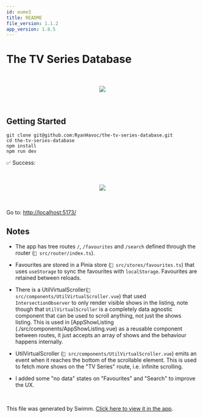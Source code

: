 ```yaml
---
id: eume3
title: README
file_version: 1.1.2
app_version: 1.8.5
---
```


# The TV Series Database

<br/>

<br/>

<div align="center"><img src="https://firebasestorage.googleapis.com/v0/b/swimmio-content/o/repositories%2FZ2l0aHViJTNBJTNBdGhlLXR2LXNlcmllcy1kYXRhYmFzZSUzQSUzQVJ5YW5IYXZvYw%3D%3D%2F8beebac9-b390-449e-ae39-fffa3607dc37.png?alt=media&token=c7d05805-f7c0-4701-8fcc-82dd174f7820" style="width:'50%'"/></div>

<br/>

<br/>

## Getting Started

```
git clone git@github.com:RyanHavoc/the-tv-series-database.git
cd the-tv-series-database
npm install
npm run dev
```

✅ Success:

<br/>

<br/>

<div align="center"><img src="https://firebasestorage.googleapis.com/v0/b/swimmio-content/o/repositories%2FZ2l0aHViJTNBJTNBdGhlLXR2LXNlcmllcy1kYXRhYmFzZSUzQSUzQVJ5YW5IYXZvYw%3D%3D%2Fcafd3619-7923-4c24-a58f-b71b0f2bf25b.png?alt=media&token=25dc4d09-40ef-4f13-9413-7f21ca7cbed0" style="width:'50%'"/></div>

<br/>

<br/>

Go to: [http://localhost:5173/](http://localhost:5173/)

## Notes

*   The app has tree routes `/`, `/favourites` and `/search` defined through the router (`📄 src/router/index.ts`).

*   Favourites are stored in a Pinia store (`📄 src/stores/favourites.ts`) that uses `useStorage` to sync the favourites with `localStorage`. Favourites are retained between reloads.

*   There is a UtilVirtualScroller(`📄 src/components/UtilVirtualScroller.vue`) that used `IntersectionObserver` to only render visible shows in the listing, note though that `UtilVirtualScroller` is a completely data agnostic component that can be used to scroll anything, not just the shows listing. This is used in \[AppShowListing (./src/components/AppShowListing.vue) as a reusable component between routes, it just accepts an array of shows and the behaviour happens internally.

*   UtilVirtualScroller (`📄 src/components/UtilVirtualScroller.vue`) emits an event when it reaches the bottom of the scrollable element. This is used to fetch more shows on the "TV Series" route, i.e. infinite scrolling.

*   I added some "no data" states on "Favourites" and "Search" to improve the UX.

<br/>

This file was generated by Swimm. [Click here to view it in the app](https://app.swimm.io/repos/Z2l0aHViJTNBJTNBdGhlLXR2LXNlcmllcy1kYXRhYmFzZSUzQSUzQVJ5YW5IYXZvYw==/docs/eume3).
